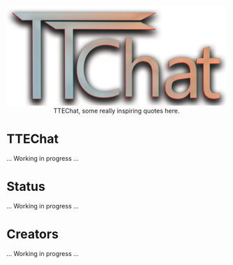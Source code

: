<p align="center">
  <img src="https://github.com/Tolfx/TTEChat/blob/master/public/images/TTEChat.png?raw=true" alt="Logo for TTEChat"/>
  <span style="margin-top: 1%;">TTEChat, some really inspiring quotes here.<span>
</p>

# TTEChat

... Working in progress ...

# Status

... Working in progress ...

# Creators

... Working in progress ...